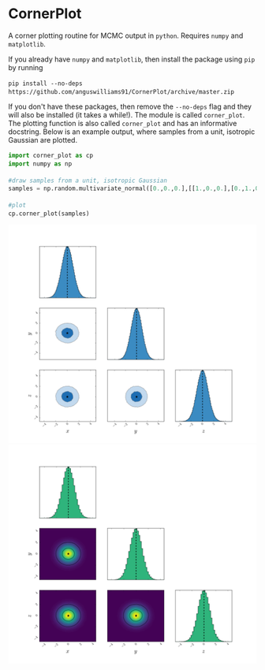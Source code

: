 # CornerPlot
A corner plotting routine for MCMC output in `python`. Requires `numpy` and `matplotlib`. 

If you already have `numpy` and `matplotlib`, then install the package using `pip` by 
running

`pip install --no-deps https://github.com/anguswilliams91/CornerPlot/archive/master.zip`

If you don't have these packages, then remove the `--no-deps` flag and they will also be 
installed (it takes a while!). The module is called `corner_plot`. The plotting 
function is also called `corner_plot` and has an informative docstring. Below is an example output, 
where samples from a unit, isotropic Gaussian are plotted.

```python
import corner_plot as cp
import numpy as np

#draw samples from a unit, isotropic Gaussian
samples = np.random.multivariate_normal([0.,0.,0.],[[1.,0.,0.],[0.,1.,0.],[0.,0.,1.]],size=1000000)

#plot
cp.corner_plot(samples)

```

![Alt text](example.png?raw=true)
![Alt text](example_1.png?raw=true)

